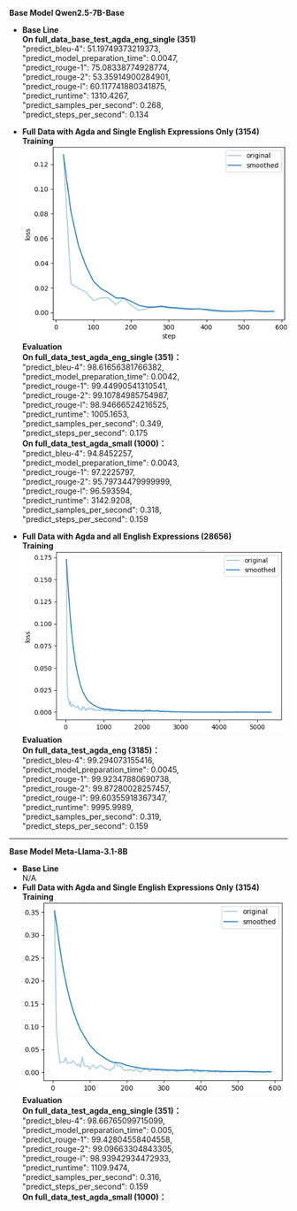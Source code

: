 **Base Model Qwen2.5-7B-Base**  
- **Base Line**   
**On full_data_base_test_agda_eng_single (351)**   
    "predict_bleu-4": 51.19749373219373,  
    "predict_model_preparation_time": 0.0047,  
    "predict_rouge-1": 75.08338774928774,  
    "predict_rouge-2": 53.35914900284901,  
    "predict_rouge-l": 60.117741880341875,  
    "predict_runtime": 1310.4267,  
    "predict_samples_per_second": 0.268,  
    "predict_steps_per_second": 0.134  

- **Full Data with Agda and Single English Expressions Only (3154)**   
**Training**  
![alt text](./images/Qwen2.5-7B-M_full_data_agda_eng_single.png)  
**Evaluation**  
**On full_data_test_agda_eng_single (351)：**  
    "predict_bleu-4": 98.61656381766382,  
    "predict_model_preparation_time": 0.0042,  
    "predict_rouge-1": 99.44990541310541,  
    "predict_rouge-2": 99.10784985754987,  
    "predict_rouge-l": 98.94666524216525,  
    "predict_runtime": 1005.1653,  
    "predict_samples_per_second": 0.349,  
    "predict_steps_per_second": 0.175  
**On full_data_test_agda_small (1000)：**  
    "predict_bleu-4": 94.8452257,  
    "predict_model_preparation_time": 0.0043,  
    "predict_rouge-1": 97.2225797,  
    "predict_rouge-2": 95.79734479999999,  
    "predict_rouge-l": 96.593594,  
    "predict_runtime": 3142.9208,  
    "predict_samples_per_second": 0.318,  
    "predict_steps_per_second": 0.159  

- **Full Data with Agda and all English Expressions (28656)**   
**Training**  
![alt text](./images/Qwen2.5-7B-M_full_data_agda_eng.png)  
**Evaluation**  
**On full_data_test_agda_eng (3185)：**  
    "predict_bleu-4": 99.294073155416,  
    "predict_model_preparation_time": 0.0045,  
    "predict_rouge-1": 99.92347880690738,  
    "predict_rouge-2": 99.87280028257457,  
    "predict_rouge-l": 99.60355918367347,  
    "predict_runtime": 9995.9989,  
    "predict_samples_per_second": 0.319,  
    "predict_steps_per_second": 0.159  


---------------------------------------------------------------------
**Base Model Meta-Llama-3.1-8B**  
- **Base Line**  
N/A
- **Full Data with Agda and Single English Expressions Only (3154)**   
**Training**  
![alt text](./images/Meta-Llama-3.1-8B-M_full_data_agda_eng_single.png)  
**Evaluation**  
**On full_data_test_agda_eng_single (351)：**  
    "predict_bleu-4": 98.66765099715099,  
    "predict_model_preparation_time": 0.005,  
    "predict_rouge-1": 99.42804558404558,  
    "predict_rouge-2": 99.09663304843305,  
    "predict_rouge-l": 98.93942934472933,  
    "predict_runtime": 1109.9474,  
    "predict_samples_per_second": 0.316,  
    "predict_steps_per_second": 0.159  
**On full_data_test_agda_small (1000)：**  